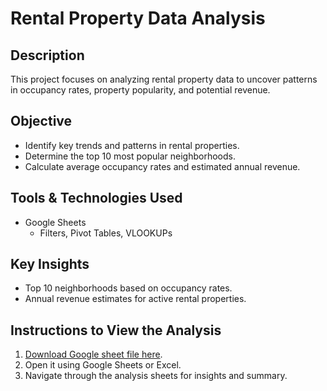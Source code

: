 # Rental Property Data Analysis

## Description
This project focuses on analyzing rental property data to uncover patterns in occupancy rates, property popularity, and potential revenue.

## Objective
- Identify key trends and patterns in rental properties.
- Determine the top 10 most popular neighborhoods.
- Calculate average occupancy rates and estimated annual revenue.

## Tools & Technologies Used
- Google Sheets
  - Filters, Pivot Tables, VLOOKUPs

## Key Insights
- Top 10 neighborhoods based on occupancy rates.
- Annual revenue estimates for active rental properties.

## Instructions to View the Analysis
1. [Download Google sheet file here](https://docs.google.com/spreadsheets/d/1Ofm2xfOy3sB4_CVd8z4TwnK1sy7OQXpFGEtSB-GFzYk/edit?gid=647711581#gid=647711581).
2. Open it using Google Sheets or Excel.
3. Navigate through the analysis sheets for insights and summary.
